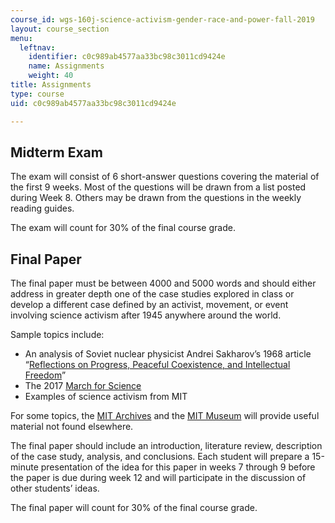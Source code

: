 ```yaml
---
course_id: wgs-160j-science-activism-gender-race-and-power-fall-2019
layout: course_section
menu:
  leftnav:
    identifier: c0c989ab4577aa33bc98c3011cd9424e
    name: Assignments
    weight: 40
title: Assignments
type: course
uid: c0c989ab4577aa33bc98c3011cd9424e

---
```


Midterm Exam 
-------------

The exam will consist of 6 short-answer questions covering the material of the first 9 weeks. Most of the questions will be drawn from a list posted during Week 8. Others may be drawn from the questions in the weekly reading guides.

The exam will count for 30% of the final course grade.

Final Paper
-----------

The final paper must be between 4000 and 5000 words and should either address in greater depth one of the case studies explored in class or develop a different case defined by an activist, movement, or event involving science activism after 1945 anywhere around the world.

Sample topics include:

*   An analysis of Soviet nuclear physicist Andrei Sakharov’s 1968 article “[Reflections on Progress, Peaceful Coexistence, and Intellectual Freedom](https://www.sakharov-center.ru/asfconf2009/english/node/20)”
*   The 2017 [March for Science](https://marchforscience.org/)
*   Examples of science activism from MIT

For some topics, the [MIT Archives](https://archivesspace.mit.edu/) and the [MIT Museum](http://mitmuseum.mit.edu/) will provide useful material not found elsewhere.

The final paper should include an introduction, literature review, description of the case study, analysis, and conclusions. Each student will prepare a 15-minute presentation of the idea for this paper in weeks 7 through 9 before the paper is due during week 12 and will participate in the discussion of other students’ ideas.

The final paper will count for 30% of the final course grade.